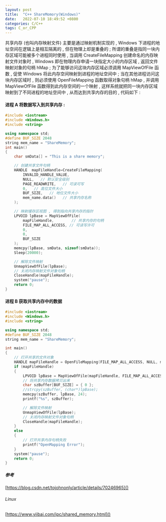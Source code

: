```yaml
---
layout: post
title:  "C++ ShareMomory(Windows)"
date:   2022-07-10 18:49:52 +0800
categories: C/C++
tags: C_or_CPP
---
```

共享内存 (也叫内存映射文件) 主要是通过映射机制实现的 , Windows 下进程的地址空间在逻辑上是相互隔离的 , 但在物理上却是重叠的 ; 所谓的重叠是指同一块内存区域可能被多个进程同时使用 , 当调用 CreateFileMapping 创建命名的内存映射文件对象时 , Windows 即在物理内存申请一块指定大小的内存区域 , 返回文件映射对象的句柄 hMap ; 为了能够访问这块内存区域必须调用 MapViewOfFile 函数 , 促使 Windows 将此内存空间映射到进程的地址空间中 ; 当在其他进程访问这块内存区域时 , 则必须使用 OpenFileMapping 函数取得对象句柄 hMap , 并调用 MapViewOfFile 函数得到此内存空间的一个映射 , 这样系统就把同一块内存区域映射到了不同进程的地址空间中 , 从而达到共享内存的目的 , 代码如下 :

#### **进程 A 将数据写入到共享内存 :**

```c++
#include <iostream>
#include <Windows.h>
#include <string>

using namespace std;
#define BUF_SIZE 2048
string mem_name = "ShareMemory";
int main()
{
	char smData[] = "This is a share memory";

	// 创建共享文件句柄 
	HANDLE  mapFileHandle=CreateFileMapping(
		INVALID_HANDLE_VALUE,
		NULL,   // 默认安全级别
		PAGE_READWRITE,   // 可读可写
		0,   // 高位文件大小
		BUF_SIZE,   // 地位文件大小
		mem_name.data()   // 共享内存名称
	);

	// 映射缓存区视图 , 得到指向共享内存的指针
	LPVOID lpBase = MapViewOfFile(
		mapFileHandle,        // 共享内存的句柄
		FILE_MAP_ALL_ACCESS, // 可读写许可
		0,
		0,
		BUF_SIZE
	);
	memcpy(lpBase, smData, sizeof(smData));
	Sleep(20000);

	// 解除文件映射
	UnmapViewOfFile(lpBase);
	// 关闭内存映射文件对象句柄
	CloseHandle(mapFileHandle);
	system("pause");
	return 0;
}
```

#### **进程 B 获取共享内存中的数据**

```c++
#include <iostream>
#include <Windows.h>
#include <string>

using namespace std;
#define BUF_SIZE 2048
string mem_name = "ShareMemory";

int main()
{
	// 打开共享的文件对象
	HANDLE mapFileHandle = OpenFileMapping(FILE_MAP_ALL_ACCESS, NULL, mem_name.data());
	if (mapFileHandle)
	{
		LPVOID lpBase = MapViewOfFile(mapFileHandle, FILE_MAP_ALL_ACCESS, 0, 0, 0);
		// 将共享内存数据拷贝出来
		char szBuffer[BUF_SIZE] = { 0 };
		//strcpy(szBuffer, (char*)lpBase);
		memcpy(szBuffer, lpBase, 24);
		printf("%s", szBuffer);

		// 解除文件映射
		UnmapViewOfFile(lpBase);
		// 关闭内存映射文件对象句柄
		CloseHandle(mapFileHandle);
	}
	else
	{
		// 打开共享内存句柄失败
		printf("OpenMapping Error");
	}
	system("pause");
	return 0;
}
```

##### 参考

[https://blog.csdn.net/tojohnonly/article/details/70246965]()

###### Linux 

[https://www.yiibai.com/ipc/shared_memory.html]()